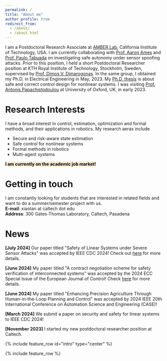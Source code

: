 ```yaml
---
permalink: /
title: "About me"
author_profile: true
redirect_from: 
  - /about/
  - /about.html
---
```


I am a Postdoctoral Research Associate at [AMBER Lab](http://www.bipedalrobotics.com/), California Institute of Technology, USA.  I am currently collaborating with [Prof. Aaron Ames](http://ames.caltech.edu/) and [Prof. Paulo Tabuada](https://www.seas.ucla.edu/~tabuada/) on investigating safe autonomy under sensor spoofing attacks. Prior to this position, I held a short Postdoctoral Researcher position at KTH Royal Institute of Technology, Stockholm, Sweden, supervised by [Prof. Dimos V. Dimarogonas](https://people.kth.se/~dimos/). In the same group, I obtained my Ph.D. in Electrical Engineering in May, 2023. My [Ph.D. thesis](https://kth.diva-portal.org/smash/record.jsf?pid=diva2%3A1750193&dswid=9743) is about safe and correct control design for nonlinear systems. I was visiting [Prof. Antonis Papachistodoulou](https://eng.ox.ac.uk/people/antonis-papachristodoulou/) at University of Oxford, UK, in early 2023.

Research Interests
======
I have a broad interest in control, estimation, optimization and formal methods, and their applications in robotics. My research aeras include
- Secure and risk-aware state estimation
- Safe control for nonlinear systems
- Formal methods in robotics
- Multi-agent systems

<span style="font-weight: bold; background-color: #FDEBD0; color: black">I am currently on the academic job market!</span>

Getting in touch
======
I am constantly looking for students that are interested in related fields and want to do a summer/semester project with us.\
**E-mail**: xiaotan at caltech dot edu\
**Address**: 300 Gates-Thomas Laboratory, Caltech, Pasadena

News
======
**[July 2024]** Our paper titled "Safety of Linear Systems under Severe Sensor Attacks" was accepted by IEEE CDC 2024! Check out [here](https://arxiv.org/abs/2409.08413) for more details.

**[June 2024]** My paper titled "A contract negotiation scheme for safety verification of interconnected systems" was accepted by the 2024 ECC Special Issue of the European Journal of Control! Check [here](https://arxiv.org/abs/2311.03164) for more details.

**[June 2024]** My paper titled "Enhancing Precision Agriculture Through Human-in-the-Loop Planning and Control" was accepted by 2024 IEEE 20th International Conference on Automation Science and Engineering (CASE)!

**[March 2024]** We submit a paper on security and safety for linear systems to IEEE CDC 2024!

**[November 2023]** I started my new postdoctoral researcher position at Caltech.


<!-- <script type='text/javascript' id='clustrmaps' src='//cdn.clustrmaps.com/map_v2.js?cl=ffffff&w=a&t=n&d=VkidZPvbt2CzDokMJQfguPWcgzf0UaTZ2u2Q1rEvK1Y'></script> -->
<!-- <div style="margin-top: 200px;">
<script type='text/javascript' id='clustrmaps' src='//cdn.clustrmaps.com/map_v2.js?cl=ffffff&w=300&h=190&t=n&d=VkidZPvbt2CzDokMJQfguPWcgzf0UaTZ2u2Q1rEvK1Y'></script>
</div> -->

{% include feature_row id="intro" type="center" %}

{% include feature_row %}

